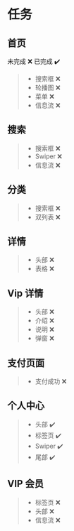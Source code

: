 # 任务

## 首页

未完成 ❌ 已完成 ✔️

> -   搜索框 ❌
> -   轮播图 ❌
> -   菜单 ❌
> -   信息流 ❌

## 搜索

> -   搜索框 ❌
> -   Swiper ❌
> -   信息流 ❌

## 分类

> -   搜索框 ❌
> -   双列表 ❌

## 详情

> -   头部 ❌
> -   表格 ❌

## Vip 详情

> -   头部 ❌
> -   介绍 ❌
> -   说明 ❌
> -   弹窗 ❌

## 支付页面

> -   支付成功 ❌

## 个人中心

> -   头部 ✔️
> -   标签页 ✔️
> -   Swiper ✔️
> -   尾部 ✔️

## VIP 会员

> -   标签页 ❌
> -   头部 ❌
> -   信息流 ❌

